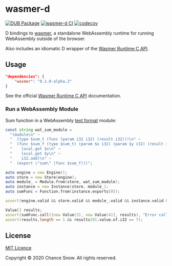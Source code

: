 # wasmer-d

[![DUB Package](https://img.shields.io/dub/v/wasmer.svg)](https://code.dlang.org/packages/wasmer)
[![wasmer-d CI](https://github.com/chances/wasmer-d/workflows/wasmer-d%20CI/badge.svg)](https://github.com/chances/wasmer-d/actions)
[![codecov](https://codecov.io/gh/chances/wasmer-d/branch/master/graph/badge.svg?token=U6BqigvJI6)](https://codecov.io/gh/chances/wasmer-d)

D bindings to [wasmer](https://wasmer.io/), a standalone WebAssembly runtime for running WebAssembly outside of the browser.

Also includes an idiomatic D wrapper of the [Wasmer Runtime C API](https://github.com/wasmerio/wasmer/tree/master/lib/c-api#readme).

## Usage

```json
"dependencies": {
    "wasmer": "0.1.0-alpha.3"
}
```

See the official [Wasmer Runtime C API](https://github.com/wasmerio/wasmer/tree/master/lib/c-api#readme) documentation.

### Run a WebAssembly Module

Sum function in a WebAssembly [text format](https://webassembly.github.io/spec/core/text/index.html) module:

```d
const string wat_sum_module =
  "(module\n" ~
  "  (type $sum_t (func (param i32 i32) (result i32)))\n" ~
  "  (func $sum_f (type $sum_t) (param $x i32) (param $y i32) (result i32)\n" ~
  "    local.get $x\n" ~
  "    local.get $y\n" ~
  "    i32.add)\n" ~
  "  (export \"sum\" (func $sum_f)))";

auto engine = new Engine();
auto store = new Store(engine);
auto module_ = Module.from(store, wat_sum_module);
auto instance = new Instance(store, module_);
auto sumFunc = Function.from(instance.exports[0]);

assert(engine.valid && store.valid && module_.valid && instance.valid && sumFunc.valid, "Could not instantiate module!");

Value[] results;
assert(sumFunc.call([new Value(3), new Value(4)], results), "Error calling the `sum` function!");
assert(results.length == 1 && results[0].value.of.i32 == 7);
```

## License

[MIT Licence](https://opensource.org/licenses/MIT)

Copyright &copy; 2020 Chance Snow. All rights reserved.
